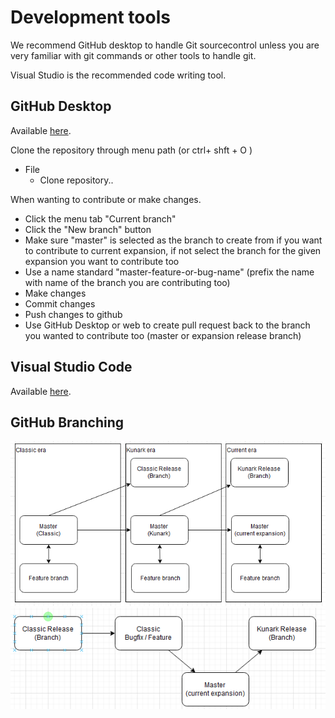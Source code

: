 # Development tools
We recommend GitHub desktop to handle Git sourcecontrol unless you are very familiar with git commands or other tools to handle git.

Visual Studio is the recommended code writing tool.

## GitHub Desktop
Available [here](https://desktop.github.com/).

Clone the repository through menu path (or ctrl+ shft + O )
* File
  * Clone repository.. 

When wanting to contribute or make changes.
* Click the menu tab "Current branch"
* Click the "New branch" button
* Make sure "master" is selected as the branch to create from if you want to contribute to current expansion, if not select the branch for the given expansion you want to contribute too
* Use a name standard "master-feature-or-bug-name" (prefix the name with name of the branch you are contributing too)
* Make changes
* Commit changes
* Push changes to github
* Use GitHub Desktop or web to create pull request back to the branch you wanted to contribute too (master or expansion release branch)


## Visual Studio Code
Available [here](https://code.visualstudio.com/download).

## GitHub Branching
![Branching strategy](branching_strategy.png "Branching strategy")
![Branching workflow](branching-workflow.png "Branching workflow")